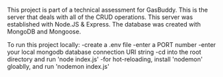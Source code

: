 <!-- About this project -->
This project is part of a technical assessment for GasBuddy. This is the server that deals with all of the CRUD operations. This server was established with Node.JS & Express. The database was created with MongoDB and Mongoose.

<!-- Running locally -->
To run this project locally:
-create a .env file
-enter a PORT number
-enter your local mongodb database connection URI string
-cd into the root directory and run 'node index.js'
-for hot-reloading, install 'nodemon' gloablly, and run 'nodemon index.js'
